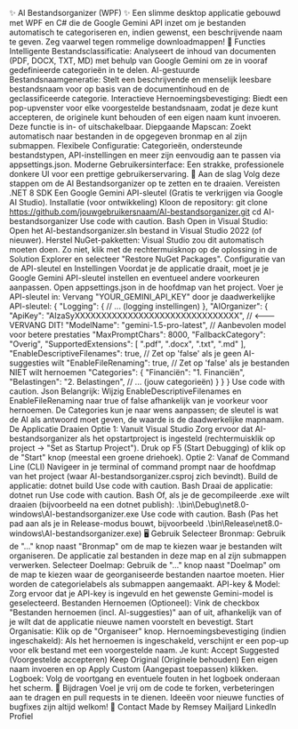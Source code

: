 ✨ AI Bestandsorganizer (WPF) ✨
Een slimme desktop applicatie gebouwd met WPF en C# die de Google Gemini API inzet om je bestanden automatisch te categoriseren en, indien gewenst, een beschrijvende naam te geven. Zeg vaarwel tegen rommelige downloadmappen!
🌟 Functies
Intelligente Bestandsclassificatie: Analyseert de inhoud van documenten (PDF, DOCX, TXT, MD) met behulp van Google Gemini om ze in vooraf gedefinieerde categorieën in te delen.
AI-gestuurde Bestandsnaamgeneratie: Stelt een beschrijvende en menselijk leesbare bestandsnaam voor op basis van de documentinhoud en de geclassificeerde categorie.
Interactieve Hernoemingsbevestiging: Biedt een pop-upvenster voor elke voorgestelde bestandsnaam, zodat je deze kunt accepteren, de originele kunt behouden of een eigen naam kunt invoeren. Deze functie is in- of uitschakelbaar.
Diepgaande Mapscan: Zoekt automatisch naar bestanden in de opgegeven bronmap en al zijn submappen.
Flexibele Configuratie: Categorieën, ondersteunde bestandstypen, API-instellingen en meer zijn eenvoudig aan te passen via appsettings.json.
Moderne Gebruikersinterface: Een strakke, professionele donkere UI voor een prettige gebruikerservaring.
🚀 Aan de slag
Volg deze stappen om de AI Bestandsorganizer op te zetten en te draaien.
Vereisten
.NET 8 SDK
Een Google Gemini API-sleutel (Gratis te verkrijgen via Google AI Studio).
Installatie (voor ontwikkeling)
Kloon de repository:
git clone https://github.com/jouwgebruikersnaam/AI-bestandsorganizer.git
cd AI-bestandsorganizer
Use code with caution.
Bash
Open in Visual Studio:
Open het AI-bestandsorganizer.sln bestand in Visual Studio 2022 (of nieuwer).
Herstel NuGet-pakketten:
Visual Studio zou dit automatisch moeten doen. Zo niet, klik met de rechtermuisknop op de oplossing in de Solution Explorer en selecteer "Restore NuGet Packages".
Configuratie van de API-sleutel en Instellingen
Voordat je de applicatie draait, moet je je Google Gemini API-sleutel instellen en eventueel andere voorkeuren aanpassen.
Open appsettings.json in de hoofdmap van het project.
Voer je API-sleutel in: Vervang "YOUR_GEMINI_API_KEY" door je daadwerkelijke API-sleutel:
{
  "Logging": {
    // ... (logging instellingen)
  },
  "AIOrganizer": {
    "ApiKey": "AIzaSyXXXXXXXXXXXXXXXXXXXXXXXXXXXXXXX", // <--- VERVANG DIT!
    "ModelName": "gemini-1.5-pro-latest", // Aanbevolen model voor betere prestaties
    "MaxPromptChars": 8000,
    "FallbackCategory": "Overig",
    "SupportedExtensions": [ ".pdf", ".docx", ".txt", ".md" ],
    "EnableDescriptiveFilenames": true, // Zet op 'false' als je geen AI-suggesties wilt
    "EnableFileRenaming": true,       // Zet op 'false' als je bestanden NIET wilt hernoemen
    "Categories": {
      "Financiën": "1. Financiën",
      "Belastingen": "2. Belastingen",
      // ... (jouw categorieën)
    }
  }
}
Use code with caution.
Json
Belangrijk: Wijzig EnableDescriptiveFilenames en EnableFileRenaming naar true of false afhankelijk van je voorkeur voor hernoemen. De Categories kun je naar wens aanpassen; de sleutel is wat de AI als antwoord moet geven, de waarde is de daadwerkelijke mapnaam.
De Applicatie Draaien
Optie 1: Vanuit Visual Studio
Zorg ervoor dat AI-bestandsorganizer als het opstartproject is ingesteld (rechtermuisklik op project -> "Set as Startup Project").
Druk op F5 (Start Debugging) of klik op de "Start" knop (meestal een groene driehoek).
Optie 2: Vanaf de Command Line (CLI)
Navigeer in je terminal of command prompt naar de hoofdmap van het project (waar AI-bestandsorganizer.csproj zich bevindt).
Build de applicatie:
dotnet build
Use code with caution.
Bash
Draai de applicatie:
dotnet run
Use code with caution.
Bash
Of, als je de gecompileerde .exe wilt draaien (bijvoorbeeld na een dotnet publish):
.\bin\Debug\net8.0-windows\AI-bestandsorganizer.exe
Use code with caution.
Bash
(Pas het pad aan als je in Release-modus bouwt, bijvoorbeeld .\bin\Release\net8.0-windows\AI-bestandsorganizer.exe)
🖥️ Gebruik
Selecteer Bronmap: Gebruik de "..." knop naast "Bronmap" om de map te kiezen waar je bestanden wilt organiseren. De applicatie zal bestanden in deze map en al zijn submappen verwerken.
Selecteer Doelmap: Gebruik de "..." knop naast "Doelmap" om de map te kiezen waar de georganiseerde bestanden naartoe moeten. Hier worden de categorielabels als submappen aangemaakt.
API-key & Model: Zorg ervoor dat je API-key is ingevuld en het gewenste Gemini-model is geselecteerd.
Bestanden Hernoemen (Optioneel): Vink de checkbox "Bestanden hernoemen (incl. AI-suggesties)" aan of uit, afhankelijk van of je wilt dat de applicatie nieuwe namen voorstelt en bevestigt.
Start Organisatie: Klik op de "Organiseer" knop.
Hernoemingsbevestiging (indien ingeschakeld): Als het hernoemen is ingeschakeld, verschijnt er een pop-up voor elk bestand met een voorgestelde naam. Je kunt:
Accept Suggested (Voorgestelde accepteren)
Keep Original (Originele behouden)
Een eigen naam invoeren en op Apply Custom (Aangepast toepassen) klikken.
Logboek: Volg de voortgang en eventuele fouten in het logboek onderaan het scherm.
🤝 Bijdragen
Voel je vrij om de code te forken, verbeteringen aan te dragen en pull requests in te dienen. Ideeën voor nieuwe functies of bugfixes zijn altijd welkom!
📧 Contact
Made by Remsey Mailjard
LinkedIn Profiel
